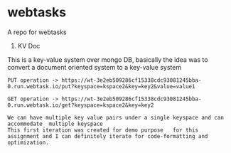 # webtasks
A repo for webtasks


1) KV Doc

This is a key-value system over mongo DB, basically the idea was to convert a document oriented system to a key-value system


    PUT operation -> https://wt-3e2eb509286cf15338cdc93081245bba-0.run.webtask.io/put?keyspace=kspace2&key=key2&value=value1
    
    GET operation -> https://wt-3e2eb509286cf15338cdc93081245bba-0.run.webtask.io/get?keyspace=kspace2&key=key2
    
    We can have multiple key value pairs under a single keyspace and can accommodate  multiple keyspace
    This first iteration was created for demo purpose   for this assignment and I can definitely iterate for code-formatting and optimization.
 
